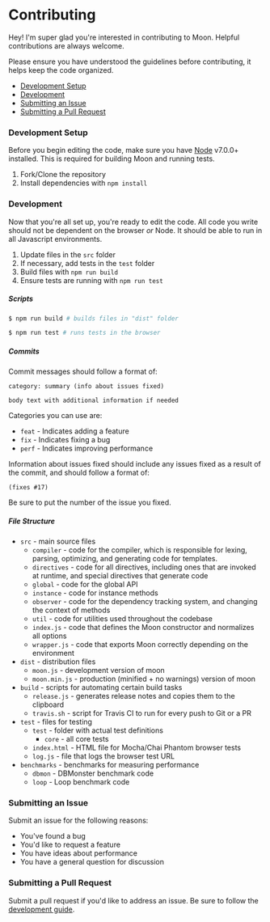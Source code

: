 # Contributing

Hey! I'm super glad you're interested in contributing to Moon. Helpful contributions are always welcome.

Please ensure you have understood the guidelines before contributing, it helps keep the code organized.

* [Development Setup](https://github.com/KingPixil/moon/blob/master/CONTRIBUTING.md#development-setup)
* [Development](https://github.com/KingPixil/moon/blob/master/CONTRIBUTING.md#development)
* [Submitting an Issue](https://github.com/KingPixil/moon/blob/master/CONTRIBUTING.md#submitting-an-issue)
* [Submitting a Pull Request](https://github.com/KingPixil/moon/blob/master/CONTRIBUTING.md#submitting-a-pull-request)

### Development Setup

Before you begin editing the code, make sure you have [Node](https://nodejs.org) v7.0.0+ installed. This is required for building Moon and running tests.

1. Fork/Clone the repository
2. Install dependencies with `npm install`

### Development

Now that you're all set up, you're ready to edit the code. All code you write should not be dependent on the browser *or* Node. It should be able to run in all Javascript environments.

1. Update files in the `src` folder
2. If necessary, add tests in the `test` folder
3. Build files with `npm run build`
4. Ensure tests are running with `npm run test`

##### Scripts

```sh
$ npm run build # builds files in "dist" folder

$ npm run test # runs tests in the browser
```

##### Commits

Commit messages should follow a format of:

```
category: summary (info about issues fixed)

body text with additional information if needed
```

Categories you can use are:

* `feat` - Indicates adding a feature
* `fix` - Indicates fixing a bug
* `perf` - Indicates improving performance

Information about issues fixed should include any issues fixed as a result of the commit, and should follow a format of:

```
(fixes #17)
```

Be sure to put the number of the issue you fixed.

##### File Structure

* `src` - main source files
  * `compiler` - code for the compiler, which is responsible for lexing, parsing, optimizing, and generating code for templates.
  * `directives` - code for all directives, including ones that are invoked at runtime, and special directives that generate code
  * `global` - code for the global API
  * `instance` - code for instance methods
  * `observer` - code for the dependency tracking system, and changing the context of methods
  * `util` - code for utilities used throughout the codebase
  * `index.js` - code that defines the Moon constructor and normalizes all options
  * `wrapper.js` - code that exports Moon correctly depending on the environment
* `dist` - distribution files
  * `moon.js` - development version of moon
  * `moon.min.js` - production (minified + no warnings) version of moon
* `build` - scripts for automating certain build tasks
  * `release.js` - generates release notes and copies them to the clipboard
  * `travis.sh` - script for Travis CI to run for every push to Git or a PR
* `test` - files for testing
  * `test` - folder with actual test definitions
    * `core` - all core tests
  * `index.html` - HTML file for Mocha/Chai Phantom browser tests
  * `log.js` - file that logs the browser test URL
* `benchmarks` - benchmarks for measuring performance
  * `dbmon` - DBMonster benchmark code
  * `loop` - Loop benchmark code

### Submitting an Issue

Submit an issue for the following reasons:

* You've found a bug
* You'd like to request a feature
* You have ideas about performance
* You have a general question for discussion

### Submitting a Pull Request

Submit a pull request if you'd like to address an issue. Be sure to follow the [development guide](https://github.com/KingPixil/moon/blob/master/CONTRIBUTING.md#development).
